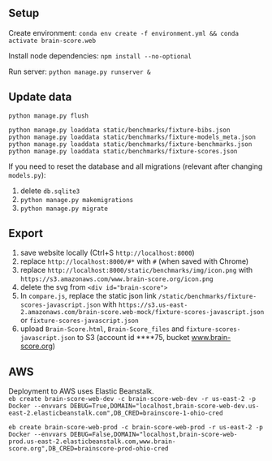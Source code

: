 ## Setup
Create environment: `conda env create -f environment.yml && conda activate brain-score.web`

Install node dependencies: `npm install --no-optional`

Run server: `python manage.py runserver &`


## Update data
```
python manage.py flush

python manage.py loaddata static/benchmarks/fixture-bibs.json
python manage.py loaddata static/benchmarks/fixture-models_meta.json
python manage.py loaddata static/benchmarks/fixture-benchmarks.json
python manage.py loaddata static/benchmarks/fixture-scores.json
```

If you need to reset the database and all migrations (relevant after changing `models.py`):
1. delete `db.sqlite3`
2. `python manage.py makemigrations`
3. `python manage.py migrate`


## Export

1. save website locally (Ctrl+S `http://localhost:8000`)
2. replace `http://localhost:8000/#*` with `#` (when saved with Chrome)
3. replace `http://localhost:8000/static/benchmarks/img/icon.png` with `https://s3.amazonaws.com/www.brain-score.org/icon.png`
4. delete the svg from `<div id="brain-score">`
5. In `compare.js`, replace the static json link `/static/benchmarks/fixture-scores-javascript.json`
    with `https://s3.us-east-2.amazonaws.com/brain-score.web-mock/fixture-scores-javascript.json`
    or `fixture-scores-javascript.json`
6. upload `Brain-Score.html`, `Brain-Score_files` and `fixture-scores-javascript.json` to S3
    (account id ****75, bucket www.brain-score.org)

## AWS

Deployment to AWS uses Elastic Beanstalk.  
`eb create brain-score-web-dev -c brain-score-web-dev -r us-east-2 -p Docker --envvars DEBUG=True,DOMAIN="localhost,brain-score-web-dev.us-east-2.elasticbeanstalk.com",DB_CRED=brainscore-1-ohio-cred`

`eb create brain-score-web-prod -c brain-score-web-prod -r us-east-2 -p Docker --envvars DEBUG=False,DOMAIN="localhost,brain-score-web-prod.us-east-2.elasticbeanstalk.com,www.brain-score.org",DB_CRED=brainscore-prod-ohio-cred`
